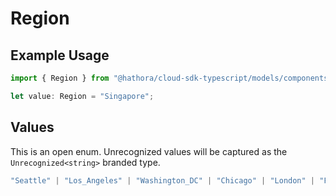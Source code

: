 # Region

## Example Usage

```typescript
import { Region } from "@hathora/cloud-sdk-typescript/models/components";

let value: Region = "Singapore";
```

## Values

This is an open enum. Unrecognized values will be captured as the `Unrecognized<string>` branded type.

```typescript
"Seattle" | "Los_Angeles" | "Washington_DC" | "Chicago" | "London" | "Frankfurt" | "Mumbai" | "Singapore" | "Tokyo" | "Sydney" | "Sao_Paulo" | "Dallas" | "Johannesburg" | "Dubai" | Unrecognized<string>
```